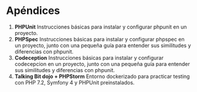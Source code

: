 # Apéndices

1. **PHPUnit** Instrucciones básicas para instalar y configurar phpunit en un proyecto.
2. **PHPSpec** Instrucciones básicas para instalar y configurar phpspec en un proyecto, junto con una pequeña guía para entender sus similitudes y diferencias con phpunit.
3. **Codeception** Instrucciones básicas para instalar y configurar codecepcion en un proyecto, junto con una pequeña guía para entender sus similitudes y diferencias con phpunit.
3. **Talking Bit dojo + PHPStorm** Entorno dockerizado para practicar testing con PHP 7.2, Symfony 4 y PHPUnit preinstalados.

